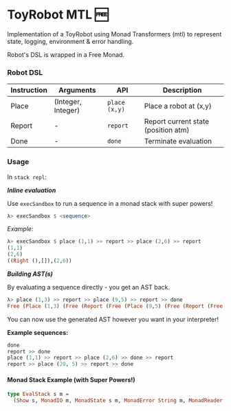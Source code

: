 # ToyRobot MTL 🆓

Implementation of a ToyRobot using Monad Transformers (mtl) to represent state, logging, environment & error handling.

Robot's DSL is wrapped in a Free Monad.

### Robot DSL

|Instruction|Arguments|API|Description|
|---|---|---|---|
|Place|(Integer, Integer)|`place (x,y)`|Place a robot at (x,y)|
|Report|-|`report`|Report current state (position atm)|
|Done|-|`done`|Terminate evaluation|


### Usage

In `stack repl`:

***Inline evaluation***

Use `execSandbox` to run a sequence in a monad stack with super powers!

```haskell
λ> execSandbox $ <sequence>
```

*Example:*
```haskell
λ> execSandbox $ place (1,1) >> report >> place (2,6) >> report
(1,1)
(2,6)
((Right (),[]),(2,6))
```

***Building AST(s)***

By evaluating a sequence directly - you get an AST back.

```haskell
λ> place (1,3) >> report >> place (9,5) >> report >> done
Free (Place (1,3) (Free (Report (Free (Place (9,5) (Free (Report (Free Done))))))))
```

You can now use the generated AST however you want in your interpreter! 

**Example sequences:**
```haskell
done
report >> done
place (1,1) >> report >> place (2,6) >> done >> report
report >> place (20, 5) >> report >> done
```

#### Monad Stack Example (with Super Powers!)

```haskell
type EvalStack s m =
  (Show s, MonadIO m, MonadState s m, MonadError String m, MonadReader Env m, MonadWriter [Name] m)
```
